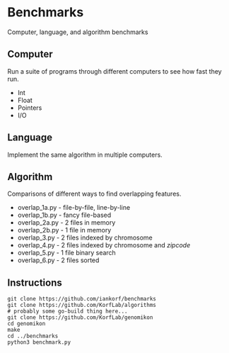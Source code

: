 Benchmarks
==========

Computer, language, and algorithm benchmarks


Computer
--------

Run a suite of programs through different computers to see how fast they run.

+ Int
+ Float
+ Pointers
+ I/O


Language
--------

Implement the same algorithm in multiple computers.


Algorithm
---------

Comparisons of different ways to find overlapping features.

+ overlap_1a.py - file-by-file, line-by-line
+ overlap_1b.py - fancy file-based
+ overlap_2a.py - 2 files in memory
+ overlap_2b.py - 1 file in memory
+ overlap_3.py - 2 files indexed by chromosome
+ overlap_4.py - 2 files indexed by chromosome and _zipcode_
+ overlap_5.py - 1 file binary search
+ overlap_6.py - 2 files sorted


Instructions
------------

```
git clone https://github.com/iankorf/benchmarks
git clone https://github.com/KorfLab/algorithms
# probably some go-build thing here...
git clone https://github.com/KorfLab/genomikon
cd genomikon
make
cd ../benchmarks
python3 benchmark.py
```







